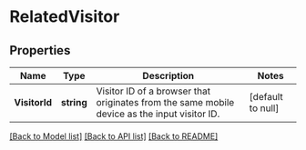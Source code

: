 # RelatedVisitor

## Properties
Name | Type | Description | Notes
------------ | ------------- | ------------- | -------------
**VisitorId** | **string** | Visitor ID of a browser that originates from the same mobile device as the input visitor ID. | [default to null]

[[Back to Model list]](../README.md#documentation-for-models) [[Back to API list]](../README.md#documentation-for-api-endpoints) [[Back to README]](../README.md)


